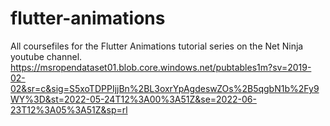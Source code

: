 # flutter-animations
All coursefiles for the Flutter Animations tutorial series on the Net Ninja youtube channel.
https://msropendataset01.blob.core.windows.net/pubtables1m?sv=2019-02-02&sr=c&sig=S5xoTDPPIjjBn%2BL3oxrYpAgdeswZOs%2B5qgbN1b%2Fy9WY%3D&st=2022-05-24T12%3A00%3A51Z&se=2022-06-23T12%3A05%3A51Z&sp=rl
